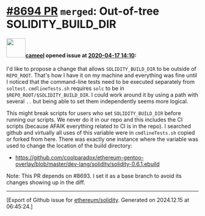 # [\#8694 PR](https://github.com/ethereum/solidity/pull/8694) `merged`: Out-of-tree SOLIDITY_BUILD_DIR

#### <img src="https://avatars.githubusercontent.com/u/137030?v=4" width="50">[cameel](https://github.com/cameel) opened issue at [2020-04-17 14:10](https://github.com/ethereum/solidity/pull/8694):

I'd like to propose a change that allows `SOLIDITY_BUILD_DIR` to be outside of `REPO_ROOT`. That's how I have it on my machine and everything was fine until I noticed that the command-line tests need to be executed separately from `soltest`. `cmdlineTests.sh` requires `solc` to be in `$REPO_ROOT/$SOLIDITY_BUILD_DIR`. I could work around it by using a path with several `..` but being able to set them independently seems more logical.

This might break scripts for users who set `SOLIDITY_BUILD_DIR` before running our scripts. We never do it in our repo and this includes the CI scripts (because AFAIK everything related to CI is in the repo). I searched github and virtually all uses of this variable were in `cmdlineTests.sh` copied or forked from here. There was exactly one instance where the variable was used to change the location of the build directory:
- https://github.com/coolparadox/ethereum-gentoo-overlay/blob/master/dev-lang/solidity/solidity-0.6.1.ebuild

Note: This PR depends on #8693. I set it as a base branch to avoid its changes showing up in the diff.




-------------------------------------------------------------------------------



[Export of Github issue for [ethereum/solidity](https://github.com/ethereum/solidity). Generated on 2024.12.15 at 06:45:24.]
